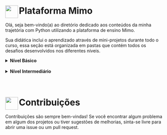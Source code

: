 # <img align="left" width=40 src="https://upload.wikimedia.org/wikipedia/commons/b/be/Mimo_Logo.png"> Plataforma Mimo

Olá, seja bem-vindo(a) ao diretório dedicado aos conteúdos da minha trajetória com Python utilizando a plataforma de ensino Mimo.

Sua didática inclui o aprendizado através de mini-projetos durante todo o curso, essa seção está organizada em pastas que contém todos os desafios desenvolvidos nos diferentes níveis.


<details>
  <summary><b>Nível Básico</b></summary>
  <br>Aqui você encontrará os projetos de nível básico desenvolvidos com a linguagem de programação Python. Para visualizar os notebooks, basta clicar no título que faz referência ao assunto estudado e acompanhar o código:<br><br>
  
  * [Declarando variáveis](https://github.com/lucasferreira-lf00/Python/blob/main/Mimo/01_pythonBasico/01_declarandoVariaveis.ipynb): aprendi como declarar variáveis e usá-las para armazenar diferentes dados. Os projetos incluem um **conversor de quilômetro**, um **interruptor de luz inteligente** e um **rastreador de vendas**;
  * [Comparações](https://github.com/lucasferreira-lf00/Python/blob/main/Mimo/01_pythonBasico/02_comparacoes.ipynb): utilizando operadores de comparação para analisar diferentes tipos de dados. Os projetos incluem um **medidor de frequência cardíaca**, **insights de dados de pesquisa** e **comparação de entradas**;
  * [Condicionais](https://github.com/lucasferreira-lf00/Python/blob/main/Mimo/01_pythonBasico/03_declaracoesCondicionais.ipynb): usando condicionais para criar lógicas de decisão no meu código. Desenvolvi os projetos de **banco de dados de usuários**, **identificando valores discrepantes** e **calculador de tarifas de corrida**;
  * [Loops](https://github.com/lucasferreira-lf00/Python/blob/main/Mimo/01_pythonBasico/04_loop.ipynb): aprendendo a usar loops para controlar a execução de fluxos de trabalho várias vezes. Desenvolvi os projetos de **gerador de cupons**, **calculadora de custos de envio** e **calculadora de juros compostos**;
  * [Listas](https://github.com/lucasferreira-lf00/Python/blob/main/Mimo/01_pythonBasico/05_listas.ipynb): declarando e manipulando listas para desenvolvimento dos projetos de **monitor de valores de ações**, **maior pontuação** e **monitor umidade**;
  * [Manipulação de strings](https://github.com/lucasferreira-lf00/Python/blob/main/Mimo/01_pythonBasico/06_manipulacaoStrings.ipynb): manipulando strings para desenvolvimento dos projetos de **calculadora de gorjetas**, **dados de jogo** e **transformador de DNA em RNA**.

</details><br>

<details>
  <summary><b>Nível Intermediário</b></summary>
  <br>Aqui você encontrará os projetos de nível intermediário desenvolvidos com a linguagem de programação Python. Para visualizar os notebooks, basta clicar no título que faz referência ao assunto estudado e acompanhar o código:<br>

  * [Funções](https://github.com/lucasferreira-lf00/Python/blob/main/Mimo/02_pythonIntermediario/01_funcoes.ipynb): declarando funções para criar os projetos de **calculadora simples**, **verificador de amigos comuns** e um **codificador morse**;
  * [Manipulando listas](https://github.com/lucasferreira-lf00/Python/blob/main/Mimo/02_pythonIntermediario/02_manipulacaoListas.ipynb): controlando fluxos e manipulando listas para elaborar um **marcador de teste em tempo real**, **priorizador de tarefas** e um **sistema para monitorar frequência cardíaca**;
  * [Classes](https://github.com/lucasferreira-lf00/Python/blob/main/Mimo/02_pythonIntermediario/03_classes.ipynb): criando objetos com atributos e métodos utilizando classes para construir descrições de **dados de um livro**, **lista de filme** e um **criador de personagens**;

</details><br><br>

# <img align="left" width=40 src="https://i.postimg.cc/9XGKGFSN/contribution-icon-17-removebg-preview.png"> Contribuições

Contribuições são sempre bem-vindas! Se você encontrar algum problema em algum dos projetos ou tiver sugestões de melhorias, sinta-se livre para abrir uma issue ou um pull request.
